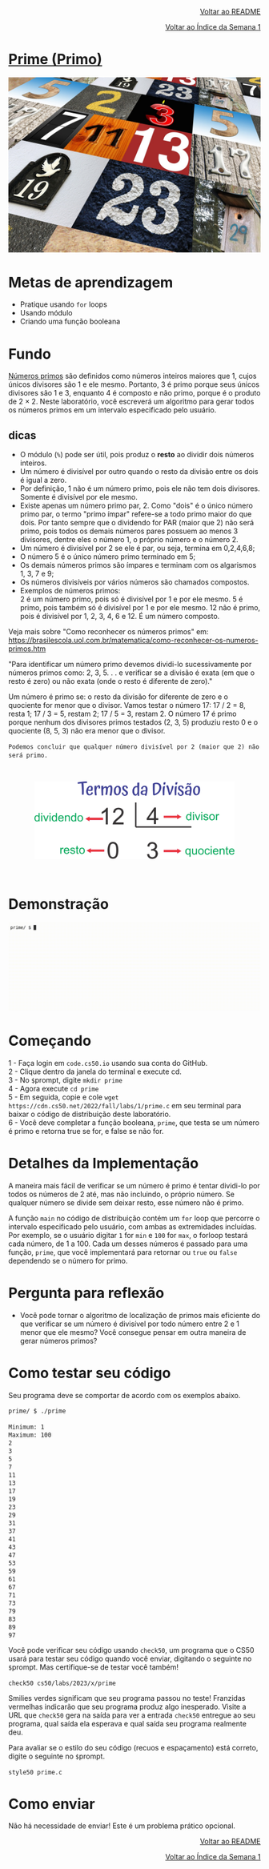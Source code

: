 <p align="right">
   <a href="https://patyfil.github.io/cs50-cc50-harvard/">Voltar ao README</a>
</p>
<p align="right">
   <a href="https://patyfil.github.io/cs50-cc50-harvard/1-C.html">Voltar ao Índice da Semana 1</a>
</p>

# [Prime (Primo)](https://cs50.harvard.edu/x/2023/problems/1/prime/)  

<img src="../assets/prime-numbers.jpg" />  

# Metas de aprendizagem
* Pratique usando `for` loops  
* Usando módulo  
* Criando uma função booleana  


# Fundo
[Números primos](https://pt.wikipedia.org/wiki/N%C3%BAmero_primo) são definidos como números inteiros maiores que 1, cujos únicos divisores são 1 e ele mesmo. Portanto, 3 é primo porque seus únicos divisores são 1 e 3, enquanto 4 é composto e não primo, porque é o produto de 2 × 2. Neste laboratório, você escreverá um algoritmo para gerar todos os números primos em um intervalo especificado pelo usuário.

## dicas
* O módulo (`%`) pode ser útil, pois produz o **resto** ao dividir dois números inteiros.
* Um número é divisível por outro quando o resto da divisão entre os dois é igual a zero.  
* Por definição, 1 não é um número primo, pois ele não tem dois divisores. Somente é divisível por ele mesmo.
* Existe apenas um número primo par, 2. Como "dois" é o único número primo par, o termo "primo ímpar" refere-se a todo primo maior do que dois. Por tanto sempre que o dividendo for PAR (maior que 2) não será primo, pois todos os demais números pares possuem ao menos 3 divisores, dentre eles o número 1, o próprio número e o número 2.  
* Um número é divisível por 2 se ele é par, ou seja, termina em 0,2,4,6,8;  
* O número 5 é o único número primo terminado em 5;  
* Os demais números primos são ímpares e terminam com os algarismos 1, 3, 7 e 9;  
* Os números divisíveis por vários números são chamados compostos.  
* Exemplos de números primos:  
2 é um número primo, pois só é divisível por 1 e por ele mesmo.
5 é primo, pois também só é divisível por 1 e por ele mesmo.
12 não é primo, pois é divisível por 1, 2, 3, 4, 6 e 12. É um número composto.

Veja mais sobre "Como reconhecer os números primos" em: https://brasilescola.uol.com.br/matematica/como-reconhecer-os-numeros-primos.htm

"Para identificar um número primo devemos dividi-lo sucessivamente por números primos como: 2, 3, 5. . . e verificar se a divisão é exata (em que o resto é zero) ou não exata (onde o resto é diferente de zero)."

Um número é primo se: o resto da divisão for diferente de zero e o quociente for menor que o divisor.
Vamos testar o número 17:
17 / 2 = 8, resta 1;
17 / 3 = 5, restam 2;
17 / 5 = 3, restam 2.
O número 17 é primo porque nenhum dos divisores primos testados (2, 3, 5) produziu resto 0 e o quociente (8, 5, 3) não era menor que o divisor.

`Podemos concluir que qualquer número divisível por 2 (maior que 2) não será primo.`

<br>

<p align="center">
<img width= 400 src="../assets/divisao.svg">
</p>

<br>

# Demonstração

<img src="../assets/primeDemo.gif" />


# Começando
1 - Faça login em `code.cs50.io` usando sua conta do GitHub.  
2 - Clique dentro da janela do terminal e execute cd.  
3 - No `$`prompt, digite `mkdir prime`  
4 - Agora execute `cd prime`  
5 - Em seguida, copie e cole `wget https://cdn.cs50.net/2022/fall/labs/1/prime.c` em seu terminal para baixar o código de distribuição deste laboratório.  
6 - Você deve completar a função booleana, `prime`, que testa se um número é primo e retorna true se for, e false se não for.  

# Detalhes da Implementação
A maneira mais fácil de verificar se um número é primo é tentar dividi-lo por todos os números de 2 até, mas não incluindo, o próprio número. Se qualquer número se divide sem deixar resto, esse número não é primo.

A função `main` no código de distribuição contém um `for` loop que percorre o intervalo especificado pelo usuário, com ambas as extremidades incluídas. Por exemplo, se o usuário digitar `1` for `min` e `100` for `max`, o forloop testará cada número, de 1 a 100. Cada um desses números é passado para uma função, `prime`, que você implementará para retornar ou `true` ou `false` dependendo se o número for primo.

# Pergunta para reflexão
* Você pode tornar o algoritmo de localização de primos mais eficiente do que verificar se um número é divisível por todo número entre 2 e 1 menor que ele mesmo? Você consegue pensar em outra maneira de gerar números primos?

# Como testar seu código
Seu programa deve se comportar de acordo com os exemplos abaixo.

```
prime/ $ ./prime

Minimum: 1
Maximum: 100
2
3
5
7
11
13
17
19
23
29
31
37
41
43
47
53
59
61
67
71
73
79
83
89
97
```

Você pode verificar seu código usando `check50`, um programa que o CS50 usará para testar seu código quando você enviar, digitando o seguinte no `$`prompt. Mas certifique-se de testar você também!

`check50 cs50/labs/2023/x/prime`  

Smilies verdes significam que seu programa passou no teste! Franzidas vermelhas indicarão que seu programa produz algo inesperado. Visite a URL que `check50` gera na saída para ver a entrada `check50` entregue ao seu programa, qual saída ela esperava e qual saída seu programa realmente deu.

Para avaliar se o estilo do seu código (recuos e espaçamento) está correto, digite o seguinte no `$`prompt.

`style50 prime.c`  

# Como enviar

Não há necessidade de enviar! Este é um problema prático opcional.


<p align="right">
   <a href="https://patyfil.github.io/cs50-cc50-harvard/">Voltar ao README</a>
</p>
<p align="right">
   <a href="https://patyfil.github.io/cs50-cc50-harvard/1-C.html">Voltar ao Índice da Semana 1</a>
</p>